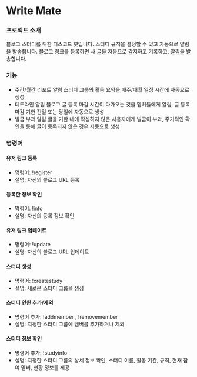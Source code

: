 # Write Mate

### 프로젝트 소개

블로그 스터디를 위한 디스코드 봇입니다. 스터디 규칙을 설정할 수 있고 자동으로 알림을 발송합니다.
블로그 링크를 등록하면 새 글을 자동으로 감지하고 기록하고, 알림을 발송합니다.

### 기능
- 주간/월간 리포트 알림
  스터디 그룹의 활동 요약을 매주/매월 일정 시간에 자동으로 생성
- 데드라인 알림
    블로그 글 등록 마감 시간이 다가오는 것을 멤버들에게 알림, 글 등록 마감 기한 전일 또는 당일에 자동으로 생성
- 벌금 부과 알림
    글을 기한 내에 작성하지 않은 사용자에게 벌금이 부과, 주기적인 확인을 통해 글이 등록되지 않은 경우 자동으로 생성

### 명령어

#### 유저 링크 등록
- 명령어: !register <BlogURL>
- 설명: 자신의 블로그 URL 등록

#### 등록한 정보 확인
- 명령어: !info
- 설명: 자신의 등록 정보 확인

#### 유저 링크 업데이트
- 명령어: !update <NewBlogURL>
- 설명: 자신의 블로그 URL 업데이트

#### 스터디 생성
- 명령어: !createstudy <GroupName> <StartDate> <EndDate> <RuleDescription>
- 설명: 새로운 스터디 그룹을 생성

#### 스터디 인원 추가/제외
- 명령어 추가: !addmember <GroupName> <DiscordID>, !removemember <GroupName> <DiscordID>
- 설명: 지정한 스터디 그룹에 멤버를 추가하거나 제외

#### 스터디 정보 확인
- 명령어 추가: !studyinfo <GroupName>
- 설명: 지정한 스터디 그룹의 상세 정보 확인, 스터디 이름, 활동 기간, 규칙, 현재 참여 멤버, 현황 정보를 제공
